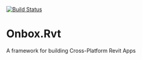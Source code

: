 [![Build Status](https://onbox.visualstudio.com/Onbox%20Framework/_apis/build/status/Package%20Framework?branchName=master)](https://onbox.visualstudio.com/Onbox%20Framework/_build/latest?definitionId=4&branchName=master)

# Onbox.Rvt
A framework for building Cross-Platform Revit Apps
